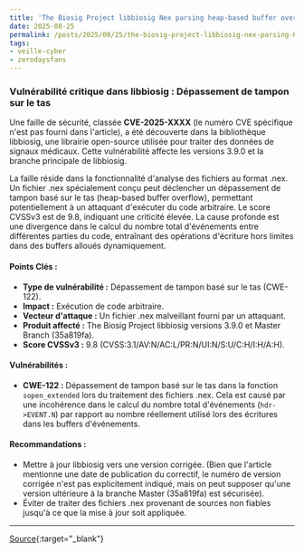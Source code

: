 ```yaml
---
title: 'The Biosig Project libbiosig Nex parsing heap-based buffer overflow vulnerability'
date: 2025-08-25
permalink: /posts/2025/08/25/the-biosig-project-libbiosig-nex-parsing-heap-based-buffer-overflow-vulnerability/
tags:
- veille-cyber
- zerodaysfans
---
```

### Vulnérabilité critique dans libbiosig : Dépassement de tampon sur le tas

Une faille de sécurité, classée **CVE-2025-XXXX** (le numéro CVE spécifique n'est pas fourni dans l'article), a été découverte dans la bibliothèque libbiosig, une librairie open-source utilisée pour traiter des données de signaux médicaux. Cette vulnérabilité affecte les versions 3.9.0 et la branche principale de libbiosig.

La faille réside dans la fonctionnalité d'analyse des fichiers au format .nex. Un fichier .nex spécialement conçu peut déclencher un dépassement de tampon basé sur le tas (heap-based buffer overflow), permettant potentiellement à un attaquant d'exécuter du code arbitraire. Le score CVSSv3 est de 9.8, indiquant une criticité élevée. La cause profonde est une divergence dans le calcul du nombre total d'événements entre différentes parties du code, entraînant des opérations d'écriture hors limites dans des buffers alloués dynamiquement.

#### Points Clés :

*   **Type de vulnérabilité :** Dépassement de tampon basé sur le tas (CWE-122).
*   **Impact :** Exécution de code arbitraire.
*   **Vecteur d'attaque :** Un fichier .nex malveillant fourni par un attaquant.
*   **Produit affecté :** The Biosig Project libbiosig versions 3.9.0 et Master Branch (35a819fa).
*   **Score CVSSv3 :** 9.8 (CVSS:3.1/AV:N/AC:L/PR:N/UI:N/S:U/C:H/I:H/A:H).

#### Vulnérabilités :

*   **CWE-122 :** Dépassement de tampon basé sur le tas dans la fonction `sopen_extended` lors du traitement des fichiers .nex. Cela est causé par une incohérence dans le calcul du nombre total d'événements (`hdr->EVENT.N`) par rapport au nombre réellement utilisé lors des écritures dans les buffers d'événements.

#### Recommandations :

*   Mettre à jour libbiosig vers une version corrigée. (Bien que l'article mentionne une date de publication du correctif, le numéro de version corrigée n'est pas explicitement indiqué, mais on peut supposer qu'une version ultérieure à la branche Master (35a819fa) est sécurisée).
*   Éviter de traiter des fichiers .nex provenant de sources non fiables jusqu'à ce que la mise à jour soit appliquée.

---
[Source](https://talosintelligence.com/vulnerability_reports/TALOS-2025-2239){:target="_blank"}
